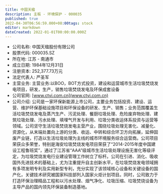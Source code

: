 ```yaml
---
title: 中国天楹
description: 主板 - 环境保护 - 000035
published: true
2022-04-30T06:56:59.000+08:00tags: stock
editor: markdown
dateCreated: 2022-01-01T00:00:00.000Z
---
```


- 公司名称: 中国天楹股份有限公司
- 股票代码: 000035.SZ
- 所在地: 江苏 - 南通市
- 成立日期: 1984年12月31日
- 注册资本: 252,377.73万元
- 法定代表人: 严圣军
- 主营业务: 主营业务:以BOO，BOT方式投资，建设和运营城市生活垃圾焚烧发电项目，研发，生产，销售垃圾焚烧发电及环保成套设备
- 公司官网: [www.ctyi.com.cn](www.ctyi.com.cn)
- 公司介绍: 公司是一家环保新能源上市公司，主要业务包括投资、建设、运营、维护环保基础设施项目和环保设备的研发、生产、销售；业务范围覆盖生活垃圾焚烧发电及蒸汽生产、污泥处理、餐厨垃圾处理、危险废弃物处理、建筑垃圾处理、污水处理、填埋气开发与利用、垃圾分类收运体系投资与运营等领域。公司坚守生活垃圾焚烧发电主营产业，围绕垃圾处理无害化、减量化、资源化，从末端处置向上游的分类、收运、中转和综合环卫方向拓展，延伸固废产业链，打造以生活垃圾处理为主线的城市环境服务综合运营商。公司项目荣获众多荣誉，特别是海安垃圾焚烧发电项目荣获了“2014-2015年度中国建设工程鲁班奖”，通过了江苏省“AAA”级城市生活垃圾处理设施无害化等级评定，为垃圾焚烧发电行业建设管理工作树立了标杆。公司在引进、消化、吸收国外先进技术的基础上，尤为注重提升自主创新水平，在垃圾焚烧发电领域拥有多项发明专利及实用新型专利，充分实现了该领域核心设备和关键设备的国产化，关键技术研究被国家科技部列入国家火炬计划项目。同时，公司致力于打造环保治理精品工程和以污水处理、烟气净化、垃圾压缩、垃圾焚烧设备为主导产品的国内领先环保装备制造基地。


